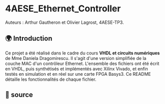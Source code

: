 # 4AESE_Ethernet_Controller

Auteurs : Arthur Gautheron et Olivier Lagrost, 4AESE-TP3.

## 🌍 Introduction
Ce projet a été réalisé dans le cadre du cours **VHDL et circuits numériques** de Mme Daniela Dragomirescu. Il s'agit d'une version simplifiée de la couche MAC d'un contrôleur Ethernet. L'ensemble des fichiers ont été écrit en VHDL, puis synthétisés et implémentés avec Xilinx Vivado, et enfin testés en simulation et en réel sur une carte FPGA Basys3. Ce README détaille les fonctionnalités de chaque fichier.

## 📁 source
